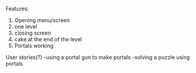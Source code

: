 Features: 
1. Opening menu/screen
2. one level
3. closing screen 
4. cake at the end of the level 
5. Portals working

User stories(?)
 -using a portal gun to make portals 
 -solving a puzzle using portals 
 
